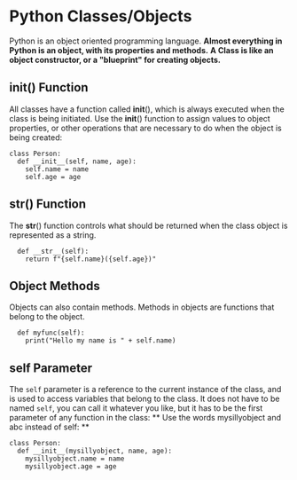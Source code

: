 # Python Classes/Objects
Python is an object oriented programming language.
**Almost everything in Python is an object, with its properties and methods.**
**A Class is like an object constructor, or a "blueprint" for creating objects.**

## __init__() Function
All classes have a function called __init__(), which is always executed when the class is being initiated.
Use the __init__() function to assign values to object properties, or other operations that are necessary to do when the object is being created:

```
class Person:
  def __init__(self, name, age):
    self.name = name
    self.age = age
```
## __str__() Function
The __str__() function controls what should be returned when the class object is represented as a string.
```
  def __str__(self):
    return f"{self.name}({self.age})"
```
## Object Methods
Objects can also contain methods. Methods in objects are functions that belong to the object.
```
  def myfunc(self):
    print("Hello my name is " + self.name)
```
## self Parameter
The `self` parameter is a reference to the current instance of the class, and is used to access variables that belong to the class.
It does not have to be named `self`, you can call it whatever you like, but it has to be the first parameter of any function in the class:
** Use the words mysillyobject and abc instead of self: **
```
class Person:
  def __init__(mysillyobject, name, age):
    mysillyobject.name = name
    mysillyobject.age = age
```